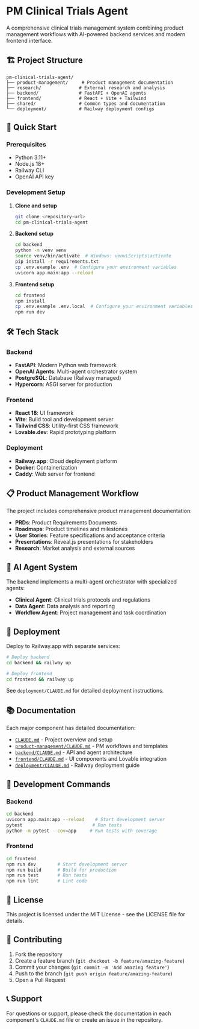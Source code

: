 # PM Clinical Trials Agent

A comprehensive clinical trials management system combining product management workflows with AI-powered backend services and modern frontend interface.

## 🏗️ Project Structure

```
pm-clinical-trials-agent/
├── product-management/     # Product management documentation
├── research/              # External research and analysis  
├── backend/               # FastAPI + OpenAI agents
├── frontend/              # React + Vite + Tailwind
├── shared/                # Common types and documentation
└── deployment/            # Railway deployment configs
```

## 🚀 Quick Start

### Prerequisites
- Python 3.11+
- Node.js 18+
- Railway CLI
- OpenAI API key

### Development Setup

1. **Clone and setup**
   ```bash
   git clone <repository-url>
   cd pm-clinical-trials-agent
   ```

2. **Backend setup**
   ```bash
   cd backend
   python -m venv venv
   source venv/bin/activate  # Windows: venv\Scripts\activate
   pip install -r requirements.txt
   cp .env.example .env  # Configure your environment variables
   uvicorn app.main:app --reload
   ```

3. **Frontend setup**
   ```bash
   cd frontend
   npm install
   cp .env.example .env.local  # Configure your environment variables
   npm run dev
   ```

## 🛠️ Tech Stack

### Backend
- **FastAPI**: Modern Python web framework
- **OpenAI Agents**: Multi-agent orchestrator system
- **PostgreSQL**: Database (Railway managed)
- **Hypercorn**: ASGI server for production

### Frontend  
- **React 18**: UI framework
- **Vite**: Build tool and development server
- **Tailwind CSS**: Utility-first CSS framework
- **Lovable.dev**: Rapid prototyping platform

### Deployment
- **Railway.app**: Cloud deployment platform
- **Docker**: Containerization
- **Caddy**: Web server for frontend

## 📋 Product Management Workflow

The project includes comprehensive product management documentation:

- **PRDs**: Product Requirements Documents
- **Roadmaps**: Product timelines and milestones  
- **User Stories**: Feature specifications and acceptance criteria
- **Presentations**: Reveal.js presentations for stakeholders
- **Research**: Market analysis and external sources

## 🤖 AI Agent System

The backend implements a multi-agent orchestrator with specialized agents:

- **Clinical Agent**: Clinical trials protocols and regulations
- **Data Agent**: Data analysis and reporting
- **Workflow Agent**: Project management and task coordination

## 🚢 Deployment

Deploy to Railway.app with separate services:

```bash
# Deploy backend
cd backend && railway up

# Deploy frontend  
cd frontend && railway up
```

See `deployment/CLAUDE.md` for detailed deployment instructions.

## 📚 Documentation

Each major component has detailed documentation:

- [`CLAUDE.md`](./CLAUDE.md) - Project overview and setup
- [`product-management/CLAUDE.md`](./product-management/CLAUDE.md) - PM workflows and templates
- [`backend/CLAUDE.md`](./backend/CLAUDE.md) - API and agent architecture  
- [`frontend/CLAUDE.md`](./frontend/CLAUDE.md) - UI components and Lovable integration
- [`deployment/CLAUDE.md`](./deployment/CLAUDE.md) - Railway deployment guide

## 🧪 Development Commands

### Backend
```bash
cd backend
uvicorn app.main:app --reload    # Start development server
pytest                          # Run tests
python -m pytest --cov=app     # Run tests with coverage
```

### Frontend  
```bash
cd frontend
npm run dev        # Start development server
npm run build      # Build for production
npm run test       # Run tests
npm run lint       # Lint code
```

## 📝 License

This project is licensed under the MIT License - see the LICENSE file for details.

## 🤝 Contributing

1. Fork the repository
2. Create a feature branch (`git checkout -b feature/amazing-feature`)
3. Commit your changes (`git commit -m 'Add amazing feature'`)
4. Push to the branch (`git push origin feature/amazing-feature`)
5. Open a Pull Request

## 📞 Support

For questions or support, please check the documentation in each component's `CLAUDE.md` file or create an issue in the repository.